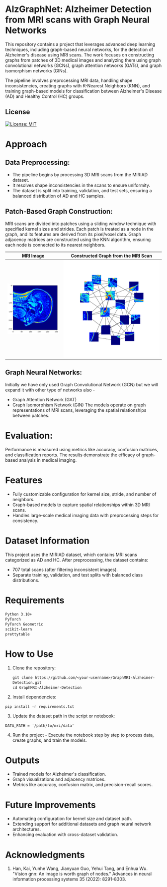 # AlzGraphNet: Alzheimer Detection from MRI scans with Graph Neural Networks

This repository contains a project that leverages advanced deep learning techniques, including graph-based neural networks, for the detection of Alzheimer's disease using MRI scans. The work focuses on constructing graphs from patches of 3D medical images and analyzing them using graph convolutional networks (GCNs), graph attention networks (GATs), and graph isomorphism networks (GINs).

The pipeline involves preprocessing MRI data, handling shape inconsistencies, creating graphs with K-Nearest Neighbors (KNN), and training graph-based models for classification between Alzheimer's Disease (AD) and Healthy Control (HC) groups.

## License
[![License: MIT](https://img.shields.io/badge/License-MIT-yellow.svg)](https://opensource.org/licenses/MIT)

# Approach

## Data Preprocessing:
- The pipeline begins by processing 3D MRI scans from the MIRIAD dataset.
- It resolves shape inconsistencies in the scans to ensure uniformity.
- The dataset is split into training, validation, and test sets, ensuring a balanced distribution of AD and HC samples.

## Patch-Based Graph Construction:

MRI scans are divided into patches using a sliding window technique with specified kernel sizes and strides.
Each patch is treated as a node in the graph, and its features are derived from its pixel/voxel data.
Graph adjacency matrices are constructed using the KNN algorithm, ensuring each node is connected to its nearest neighbors.

| MRI Image | Constructed Graph from the MRI Scan |
|---|---|
| ![Image](/images/MRI%20Scan%20Sagital%20View.png) | ![Image](images/Constructed%20Brain%20Graph.png) |

## Graph Neural Networks:

Initially we have only used  Graph Convolutional Network (GCN) but we will expand it with other type of networks also -
- Graph Attention Network (GAT)
- Graph Isomorphism Network (GIN)
The models operate on graph representations of MRI scans, leveraging the spatial relationships between patches.

# Evaluation:

Performance is measured using metrics like accuracy, confusion matrices, and classification reports.
The results demonstrate the efficacy of graph-based analysis in medical imaging.

# Features
- Fully customizable configuration for kernel size, stride, and number of neighbors.
- Graph-based models to capture spatial relationships within 3D MRI scans.
- Handles large-scale medical imaging data with preprocessing steps for consistency.

# Dataset Information
This project uses the MIRIAD dataset, which contains MRI scans categorized as AD and HC. After preprocessing, the dataset contains:
- 707 total scans (after filtering inconsistent images).
- Separate training, validation, and test splits with balanced class distributions.

# Requirements
```
Python 3.10+
PyTorch
PyTorch Geometric
scikit-learn
prettytable
```

# How to Use

1. Clone the repository:
   ```
   git clone https://github.com/<your-username>/GraphMRI-Alzheimer-Detection.git  
   cd GraphMRI-Alzheimer-Detection  
   ```
2. Install dependencies:
  ```
  pip install -r requirements.txt  
  ```

3. Update the dataset path in the script or notebook:
  ```
  DATA_PATH = '/path/to/mri/data'
  ``` 
4. Run the project - Execute the notebook step by step to process data, create graphs, and train the models.

# Outputs
- Trained models for Alzheimer's classification.
- Graph visualizations and adjacency matrices.
- Metrics like accuracy, confusion matrix, and precision-recall scores.

# Future Improvements
- Automating configuration for kernel size and dataset path.
- Extending support for additional datasets and graph neural network architectures.
- Enhancing evaluation with cross-dataset validation.

# Acknowledgments
1. Han, Kai, Yunhe Wang, Jianyuan Guo, Yehui Tang, and Enhua Wu. "Vision gnn: An image is worth graph of nodes." Advances in neural information processing systems 35 (2022): 8291-8303.
